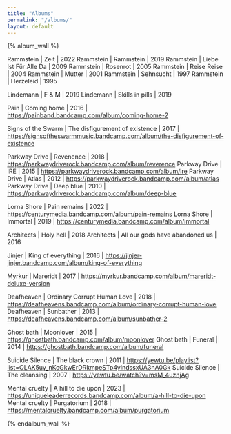 ```yaml
---
title: "Albums"
permalink: "/albums/"
layout: default
---
```


<!-- Band | title | cover | year | link | tags -->
{% album_wall %}

Rammstein | Zeit | 2022
Rammstein | Rammstein | 2019
Rammstein | Liebe Ist Für Alle Da | 2009
Rammstein | Rosenrot | 2005
Rammstein | Reise Reise | 2004
Rammstein | Mutter | 2001
Rammstein | Sehnsucht | 1997
Rammstein | Herzeleid | 1995

Lindemann | F & M | 2019
Lindemann | Skills in pills | 2019

Pain | Coming home | 2016 | https://painband.bandcamp.com/album/coming-home-2

Signs of the Swarm | The disfigurement of existence | 2017 | https://signsoftheswarmmusic.bandcamp.com/album/the-disfigurement-of-existence

Parkway Drive | Revenence | 2018 | https://parkwaydriverock.bandcamp.com/album/reverence
Parkway Drive | IRE | 2015 | https://parkwaydriverock.bandcamp.com/album/ire
Parkway Drive | Atlas | 2012 | https://parkwaydriverock.bandcamp.com/album/atlas
Parkway Drive | Deep blue | 2010 | https://parkwaydriverock.bandcamp.com/album/deep-blue

Lorna Shore | Pain remains | 2022 | https://centurymedia.bandcamp.com/album/pain-remains
Lorna Shore | Immortal | 2019 | https://centurymedia.bandcamp.com/album/immortal

Architects | Holy hell | 2018
Architects | All our gods have abandoned us | 2016

Jinjer | King of everything | 2016 | https://jinjer-jinjer.bandcamp.com/album/king-of-everything

Myrkur | Mareridt | 2017 | https://myrkur.bandcamp.com/album/mareridt-deluxe-version

Deafheaven | Ordinary Corrupt Human Love | 2018 | https://deafheavens.bandcamp.com/album/ordinary-corrupt-human-love
Deafheaven | Sunbather | 2013 | https://deafheavens.bandcamp.com/album/sunbather-2

Ghost bath | Moonlover | 2015 | https://ghostbath.bandcamp.com/album/moonlover
Ghost bath | Funeral | 2014 | https://ghostbath.bandcamp.com/album/funeral

Suicide Silence | The black crown | 2011 | https://yewtu.be/playlist?list=OLAK5uy_nKcGkwErDRkmpeSTp4ylndssxUA3nA0Gk
Suicide Silence | The cleansing | 2007 | https://yewtu.be/watch?v=msM_4uznjAg

Mental cruelty | A hill to die upon | 2023 | https://uniqueleaderrecords.bandcamp.com/album/a-hill-to-die-upon
Mental cruelty | Purgatorium | 2018 | https://mentalcruelty.bandcamp.com/album/purgatorium

{% endalbum_wall %}

